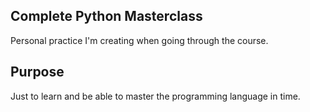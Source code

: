 ## Complete Python Masterclass

Personal practice I'm creating when going through the course.

## Purpose

Just to learn and be able to master the programming language in time. 